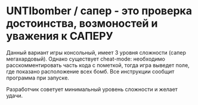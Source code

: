 # UNTIbomber / cапер - это проверка достоинства, возмоностей и уважения к САПЕРУ

Данный вариант игры консольный, имеет 3 уровня сложности (сапер мегахардовый). Однако существует cheat-mode: необходимо расскомментировать часть кода с пометкой, тогда игра выведет поле, где показано расположение всех бомб.
Все инструкции сообщит программа при запуске.

Разработчик советует минимальный уровень сложности и желает удачи. 

